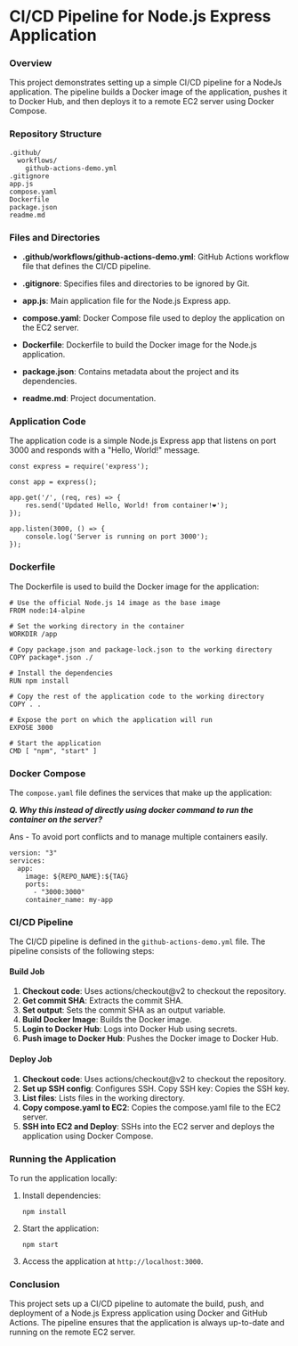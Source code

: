 # CI/CD Pipeline for Node.js Express Application

### Overview

This project demonstrates setting up a simple CI/CD pipeline for a NodeJs application. The pipeline builds a Docker image of the application, pushes it to Docker Hub, and then deploys it to a remote EC2 server using Docker Compose.

### Repository Structure

```
.github/
  workflows/
    github-actions-demo.yml
.gitignore
app.js
compose.yaml
Dockerfile
package.json
readme.md
```

### Files and Directories

* **.github/workflows/github-actions-demo.yml**: GitHub Actions workflow file that defines the CI/CD pipeline.

* **.gitignore**: Specifies files and directories to be ignored by Git.
* **app.js**: Main application file for the Node.js Express app.
* **compose.yaml**: Docker Compose file used to deploy the application on the EC2 server.
*  **Dockerfile**: Dockerfile to build the Docker image for the Node.js application.
* **package.json**: Contains metadata about the project and its dependencies.
* **readme.md**: Project documentation.

### Application Code

The application code is a simple Node.js Express app that listens on port 3000 and responds with a "Hello, World!" message.


```
const express = require('express');

const app = express();

app.get('/', (req, res) => {
    res.send('Updated Hello, World! from container!❤️');
});

app.listen(3000, () => {
    console.log('Server is running on port 3000');
});
```


### Dockerfile
The Dockerfile is used to build the Docker image for the application:

```
# Use the official Node.js 14 image as the base image
FROM node:14-alpine

# Set the working directory in the container
WORKDIR /app

# Copy package.json and package-lock.json to the working directory
COPY package*.json ./

# Install the dependencies
RUN npm install

# Copy the rest of the application code to the working directory
COPY . .

# Expose the port on which the application will run
EXPOSE 3000

# Start the application
CMD [ "npm", "start" ]
```

### Docker Compose

The `compose.yaml` file defines the services that make up the application:

***Q. Why this instead of directly using docker command to run the container on the server?***

Ans - To avoid port conflicts and to manage multiple containers easily.

```
version: "3"
services:
  app:
    image: ${REPO_NAME}:${TAG}
    ports:
      - "3000:3000"
    container_name: my-app
```

### CI/CD Pipeline

The CI/CD pipeline is defined in the `github-actions-demo.yml` file. The pipeline consists of the following steps:

#### Build Job
1. **Checkout code**: Uses actions/checkout@v2 to checkout the repository.
2. **Get commit SHA**: Extracts the commit SHA.
3. **Set output**: Sets the commit SHA as an output variable.
4. **Build Docker Image**: Builds the Docker image.
5. **Login to Docker Hub**: Logs into Docker Hub using secrets.
6. **Push image to Docker Hub**: Pushes the Docker image to Docker Hub.


#### Deploy Job
1. **Checkout code**: Uses actions/checkout@v2 to checkout the repository.
2. **Set up SSH config**: Configures SSH.
Copy SSH key: Copies the SSH key.
3. **List files**: Lists files in the working directory.
4. **Copy compose.yaml to EC2**: Copies the compose.yaml file to the EC2 server.
5. **SSH into EC2 and Deploy**: SSHs into the EC2 server and deploys the application using Docker Compose.

### Running the Application

To run the application locally:

1. Install dependencies:

    ```
    npm install
    ```

2. Start the application:

    ```
    npm start
    ```

3. Access the application at `http://localhost:3000`.

### Conclusion

This project sets up a CI/CD pipeline to automate the build, push, and deployment of a Node.js Express application using Docker and GitHub Actions. The pipeline ensures that the application is always up-to-date and running on the remote EC2 server.